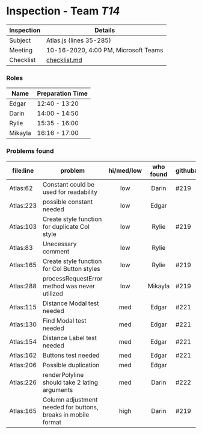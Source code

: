 # Inspection - Team *T14* 
 
| Inspection | Details |
| ----- | ----- |
| Subject | Atlas.js (lines 35-285) |
| Meeting | 10-16-2020, 4:00 PM, Microsoft Teams |
| Checklist | [checklist.md](https://github.com/csucs314f20/t14/blob/master/reports/checklist.md) |

### Roles

| Name | Preparation Time |
| ---- | ---- |
| Edgar | 12:40 - 13:20 |
| Darin | 14:00 - 14:50 |
| Rylie | 15:35 - 16:00 |
| Mikayla | 16:16 - 17:00 |

### Problems found

| file:line | problem | hi/med/low | who found | github#  |
| --- | --- | :---: | :---: | --- |
| Atlas:62 | Constant could be used for readability | low | Darin | #219 |
| Atlas:223 | possible constant needed | low | Edgar |  |
| Atlas:103 | Create style function for duplicate Col style | low | Rylie | #219 |
| Atlas:83 | Unecessary comment | low | Rylie | |
| Atlas:165 | Create style function for Col Button styles| low | Rylie | #219 |
| Atlas:288 | processRequestError method was never utilized | low | Mikayla | #219 | 
| Atlas:115 | Distance Modal test needed | med | Edgar | #221 |
| Atlas:130 | Find Modal test needed | med | Edgar | #221 |
| Atlas:154 | Distance Label test needed | med | Edgar | #221 |
| Atlas:162 | Buttons test needed | med | Edgar | #221 |
| Atlas:206 | Possible duplication | med | Edgar | |
| Atlas:226 | renderPolyline should take 2 latlng arguments | med | Darin | #222 |
| Atlas:165 | Column adjustment needed for buttons, breaks in mobile format | high | Darin | #219 |
